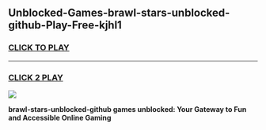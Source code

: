 
## Unblocked-Games-brawl-stars-unblocked-github-Play-Free-kjhl1
<h3>
<a href="https://premium76.site?title=brawl-stars-unblocked-github&ref=12A">CLICK TO PLAY</a></h3>
<hr>

<h3>
<a href="https://premium76.site?title=brawl-stars-unblocked-github&ref=12A">CLICK 2 PLAY</a>
  
</h3>

<a href="https://premium76.site?title=brawl-stars-unblocked-github&ref=12A"><img src="https://clearcache.store/games.png"></a>


**brawl-stars-unblocked-github games unblocked: Your Gateway to Fun and Accessible Online Gaming**
